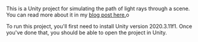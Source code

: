 This is a Unity project for simulating the path of light rays through a scene. You can read more about it in my [blog post here.](https://www.csun.io/2022/11/28/literal-raytracer.html)o

To run this project, you'll first need to install Unity version 2020.3.11f1. Once you've done that, you should be able to open the project in Unity.
